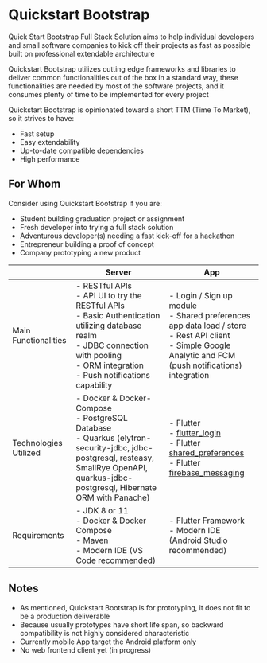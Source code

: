 # Quickstart Bootstrap

Quick Start Bootstrap Full Stack Solution aims to help individual developers and small software companies to kick off their projects as fast as possible built on professional extendable architecture

Quickstart Bootstrap utilizes cutting edge frameworks and libraries to deliver common functionalities out of the box in a standard way, these functionalities are needed by most of the software projects, and it consumes plenty of time to be implemented for every project

Quickstart Bootstrap is opinionated toward a short TTM (Time To Market), so it strives to have:

- Fast setup
- Easy extendability
- Up-to-date compatible dependencies
- High performance

## For Whom

Consider using Quickstart Bootstrap if you are:

- Student building graduation project or assignment
- Fresh developer into trying a full stack solution
- Adventurous developer(s) needing a fast kick-off for a hackathon
- Entrepreneur building a proof of concept
- Company prototyping a new product

| |Server|App|
| ------------ | ------------ | ------------ |
|Main Functionalities|- RESTful APIs <br> - API UI to try the RESTful APIs<br>- Basic Authentication utilizing database realm<br>- JDBC connection with pooling<br>- ORM integration<br>- Push notifications capability| - Login / Sign up module<br>- Shared preferences app data load / store<br>- Rest API client<br>- Simple Google Analytic and FCM (push notifications) integration|
|Technologies Utilized|- Docker & Docker-Compose<br>- PostgreSQL Database<br>- Quarkus (elytron-security-jdbc, jdbc-postgresql, resteasy, SmallRye OpenAPI, quarkus-jdbc-postgresql, Hibernate ORM with Panache)|- Flutter<br>- [flutter_login](https://pub.dev/packages/flutter_login "flutter_login")<br>- Flutter [shared_preferences](https://pub.dev/packages/shared_preferences/ "shared_preferences")<br>- Flutter [firebase_messaging](https://pub.dev/packages/firebase_messaging "firebase_messaging")|
|Requirements|- JDK 8 or 11<br>- Docker & Docker Compose<br>- Maven<br>- Modern IDE (VS Code recommended) |- Flutter Framework<br>- Modern IDE (Android Studio recommended) |

## Notes

- As mentioned, Quickstart Bootstrap is for prototyping, it does not fit to be a production deliverable
- Because usually prototypes have short life span, so backward compatibility is not highly considered characteristic  
- Currently mobile App target the Android platform only
- No web frontend client yet (in progress)
